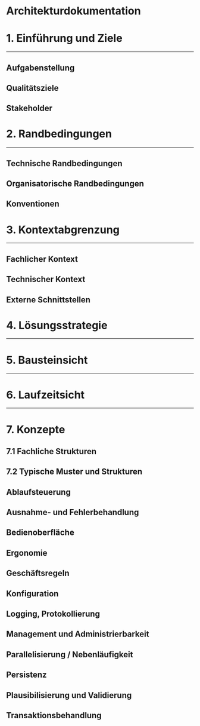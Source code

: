 # Architekturdokumentation

# 1. Einführung und Ziele
***
## Aufgabenstellung
## Qualitätsziele
## Stakeholder


# 2. Randbedingungen
***
## Technische Randbedingungen
## Organisatorische Randbedingungen
## Konventionen

# 3. Kontextabgrenzung
***
## Fachlicher Kontext
## Technischer Kontext
## Externe Schnittstellen

# 4. Lösungsstrategie
***
# 5. Bausteinsicht
***

# 6. Laufzeitsicht
***

# 7. Konzepte
## 7.1 Fachliche Strukturen
## 7.2 Typische Muster und Strukturen
## Ablaufsteuerung
## Ausnahme- und Fehlerbehandlung
## Bedienoberfläche
## Ergonomie
## Geschäftsregeln
## Konfiguration
## Logging, Protokollierung
## Management und Administrierbarkeit
## Parallelisierung / Nebenläufigkeit
## Persistenz
## Plausibilisierung und Validierung
## Transaktionsbehandlung